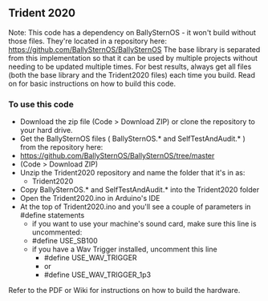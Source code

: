 ## Trident 2020

Note: This code has a dependency on BallySternOS - it won't build without those files. They're located in a repository here:
https://github.com/BallySternOS/BallySternOS
The base library is separated from this implementation so that it can be used by multiple projects without needing to be updated multiple times. For best results, always get all files (both the base library and the Trident2020 files) each time you build. Read on for basic instructions on how to build this code.


### To use this code
* Download the zip file (Code > Download ZIP) or clone the repository to your hard drive.  
* Get the BallySternOS files ( BallySternOS.* and SelfTestAndAudit.* ) from the repository here:  
 * https://github.com/BallySternOS/BallySternOS/tree/master
 * (Code > Download ZIP)
* Unzip the Trident2020 repository and name the folder that it's in as:
  * Trident2020  
* Copy BallySternOS.* and SelfTestAndAudit.* into the Trident2020 folder
* Open the Trident2020.ino in Arduino's IDE
* At the top of Trident2020.ino and you'll see a couple of parameters in #define statements
  * if you want to use your machine's sound card, make sure this line is uncommented:  
   * #define USE_SB100  
  * if you have a Wav Trigger installed, uncomment this line 
    * #define USE_WAV_TRIGGER
    * or 
    * #define USE_WAV_TRIGGER_1p3 
  
Refer to the PDF or Wiki for instructions on how to build the hardware.  
